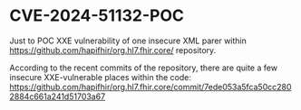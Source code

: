 # CVE-2024-51132-POC

Just to POC XXE vulnerability of one insecure XML parer within https://github.com/hapifhir/org.hl7.fhir.core/ repository.

According to the recent commits of the repository, there are quite a few insecure XXE-vulnerable places within the code:
https://github.com/hapifhir/org.hl7.fhir.core/commit/7ede053a5fca50cc2802884c661a241d51703a67
